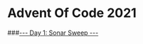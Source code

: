 # Advent Of Code 2021
###[--- Day 1: Sonar Sweep ---](https://github.com/roby65/AdventOfCode2021/1/)
